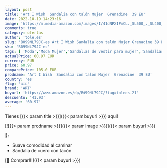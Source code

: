 ```yaml
---
layout: post
title: 'Art I Wish  Sandalia con talón Mujer  Grenadine  39 EU'
date: 2022-10-19 14:23:16
image: 'https://m.media-amazon.com/images/I/41dNPXIPmCL._SL500_._SL400_.jpg'
comments: true
category: ofertas
author: 'tole.es'
slug: 'B099NL79JC-es Art I Wish Sandalia con talón Mujer Grenadine 39 EU'
sku: 'B099NL79JC-es'
tags: [ 'Moda','Moda Mujer','Sandalias de vestir para mujer','Sandalias y palas de mujer','Zapatos para mujer','art','sandalia','🇪🇸', ]
actualPrice: 60.97 EUR
currency: EUR
price: 60.97
comparePrice: 105.0 EUR
prodname: 'Art I Wish  Sandalia con talón Mujer  Grenadine  39 EU'
country: 'es'
flag: '🇪🇸'
brand: 'ART'
buyurl: 'https://www.amazon.es/dp/B099NL79JC/?tag=tolees-21'
descuento: '41.93'
average: '60.97'
---
```


Tienes [{{< param title >}}]({{< param buyurl >}}) aqui!

[![{{< param prodname >}}]({{< param image >}})]({{< param buyurl >}})

🔎:

- Suave comodidad al caminar
- Sandalia de cuero con tacón

[🛒 Comprar!!!]({{< param buyurl >}})
